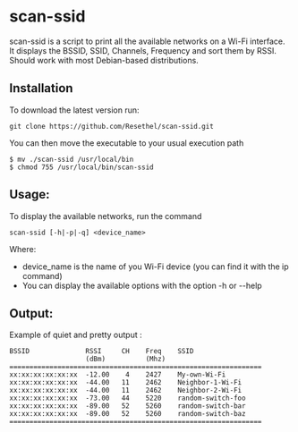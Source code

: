 scan-ssid
======================
scan-ssid is a script to print all the available networks on a Wi-Fi interface. It displays the BSSID, SSID, Channels, Frequency and sort them by RSSI.
Should work with most Debian-based distributions.

Installation
------------
To download the latest version run:
```
git clone https://github.com/Resethel/scan-ssid.git
```
You can then move the executable to your usual execution path
```
$ mv ./scan-ssid /usr/local/bin
$ chmod 755 /usr/local/bin/scan-ssid
```

Usage:
------
To display the available networks, run the command
```
scan-ssid [-h|-p|-q] <device_name>
```
Where:
- device_name is the name of you Wi-Fi device (you can find it with the ip command)
- You can display the available options with the option -h or --help

Output:
-------
Example of quiet and pretty output :
```
BSSID              RSSI     CH    Freq    SSID
                   (dBm)          (Mhz)
===============================================================
xx:xx:xx:xx:xx:xx  -12.00    4    2427    My-own-Wi-Fi
xx:xx:xx:xx:xx:xx  -44.00   11    2462    Neighbor-1-Wi-Fi
xx:xx:xx:xx:xx:xx  -44.00   11    2462    Neighbor-2-Wi-Fi
xx:xx:xx:xx:xx:xx  -73.00   44    5220    random-switch-foo
xx:xx:xx:xx:xx:xx  -89.00   52    5260    random-switch-bar
xx:xx:xx:xx:xx:xx  -89.00   52    5260    random-switch-baz
===============================================================
```
